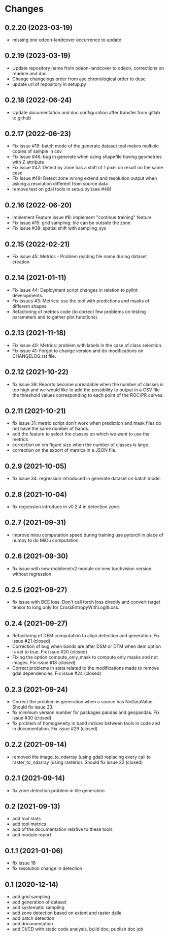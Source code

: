 # Changes

## 0.2.20 (2023-03-19)
- missing one odeon-landcover occurrence to update

## 0.2.19 (2023-03-19)
- Update repository name from odeon-landcover to odeon, corrections on readme and doc
- Change changelogs order from asc chronological order to desc.
- update url of repository in setup.py

## 0.2.18 (2022-06-24)
- Update documentation and doc configuration after transfer from gitlab to github

## 0.2.17 (2022-06-23)
- Fix issue #19: batch mode of the generate dataset tool makes multiple copies of sample in csv
- Fix issue #46: bug in generate when using shapefile having geometries with Z attribute
- Fix issue #47: Detect by zone has a shift of 1 pixel on result on the same case
- Fix Issue #49: Detect zone wrong extend and resolution output when asking a resolution different from source data
- remove test on gdal tools in setup.py (see #48)

## 0.2.16 (2022-06-20)
- Implement Feature issue #8: implement "continue training" feature
- Fix issue #15: grid sampling: tile can be outside the zone
- Fix issue #38: spatial shift with sampling_sys

## 0.2.15 (2022-02-21)
- Fix issue 45: Metrics - Problem reading file name during dataset creation

## 0.2.14 (2021-01-11)
- Fix issue 44: Deployment script changes in relation to pylint developments.
- Fix issues 43: Metrics: use the tool with predictions and masks of different shapes.
- Refactoring of metrics code (to correct few problems on testing parameters and to gather plot functions).

## 0.2.13 (2021-11-18)
- Fix issue 40: Metrics: problem with labels in the case of class selection.
- Fix issue 41: Forgot to change version and do modifications on CHANGELOG.rst file.

## 0.2.12 (2021-10-22)
- fix issue 39: Reports become unreadable when the number of classes is too high and we would like to add the
  possibility to output in a CSV file the threshold values corresponding to each point of the ROC/PR curves.

## 0.2.11 (2021-10-21)
- fix issue 31: metric script don't work when prediction and mask files do not have the same number of bands.
- add the feature to select the classes on which we want to use the metrics
- correction on cm figure size when the number of classes is large.
- correction on the export of metrics in a JSON file.

## 0.2.9 (2021-10-05)
- fix issue 34: regression introduced in generate dataset on batch mode.

## 0.2.8 (2021-10-04)
- fix regression introduce in v0.2.4 in detection zone.

## 0.2.7 (2021-09-31)
- improve miou computation speed during training
  use pytorch in place of numpy to do MiOu computation.

## 0.2.6 (2021-09-30)
- fix issue with new mobilenetv2 module on new torchvision version without regression

## 0.2.5 (2021-09-27)
- fix issue with BCE loss.
  Don't call torch loss directly and convert target tensor to long only for CrossEntropyWithLogitLoss.

## 0.2.4 (2021-09-27)
- Refactoring of DEM computation to align detection and generation. Fix issue #21 (closed)
- Correction of bug when bands are after DSM or DTM when dem option is set to true. Fix issue #20 (closed)
- Fixing the option compute_only_mask to compute only masks and not images. Fix issue #18 (closed)
- Correct problems in stats related to the modifications made to remove gdal dependencies. Fix issue #24 (closed)

## 0.2.3 (2021-09-24)
- Correct the problem in generation when a source has NoDataValue. Should fix issue 23.
- fix minimum version number for packages pandas and geopandas. Fix issue #30 (closed)
- fix problem of homogeneity in band indices between tools in code and in documentation. Fix issue #29 (closed)

## 0.2.2 (2021-09-14)
- removed the image_to_ndarray (using gdal) replacing every call to raster_to_ndarray (using rasterio). Should fix issue 22 (closed)

## 0.2.1 (2021-09-14)
- fix zone detection problem in tile generation

## 0.2 (2021-09-13)
- add tool stats
- add tool metrics
- add of the documentation relative to these tools
- add module report

## 0.1.1 (2021-01-06)
- fix issue 16
- fix resolution change in detection

## 0.1 (2020-12-14)
- add grid sampling
- add generation of dataset
- add systematic sampling
- add zone detection based on extent and raster dalle
- add patch detection
- add documentation
- add CI/CD with static code analysis, build doc, publish doc job
